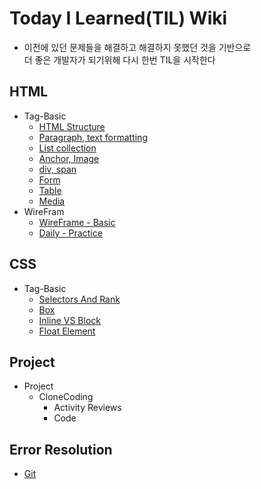 # Today I Learned(TIL) Wiki
  - 이전에 있던 문제들을 해결하고 해결하지 못했던 것을 기반으로 <br>더 좋은 개발자가 되기위해 다시 한번 TIL을 시작한다

## HTML
  - Tag-Basic
    * [HTML Structure](https://github.com/Plu457/TIL/blob/main/HTML/Tag-Basic/HTML%20Structure.md)
    * [Paragraph, text formatting](https://github.com/Plu457/TIL/blob/main/HTML/Tag-Basic/Paragraph%2C%20text%20formatting.md)
    * [List collection](https://github.com/Plu457/TIL/blob/main/HTML/Tag-Basic/List%20collection.md)
    * [Anchor, Image](https://github.com/Plu457/TIL/blob/main/HTML/Tag-Basic/Anchor%2C%20Image.md)
    * [div, span](https://github.com/Plu457/TIL/blob/main/HTML/Tag-Basic/div%2C%20span.md)
    * [Form](https://github.com/Plu457/TIL/blob/main/HTML/Tag-Basic/Form.md)
    * [Table](https://github.com/Plu457/TIL/blob/main/HTML/Tag-Basic/Table.md)
    * [Media](https://github.com/Plu457/TIL/blob/main/HTML/Tag-Basic/Media.md)
  - WireFram
    * [WireFrame - Basic](https://github.com/Plu457/TIL/blob/main/HTML/WireFrame/WireFrame%20-%20%EA%B8%B0%EC%B4%88.md)
    * [Daily - Practice](https://github.com/Plu457/TIL/blob/main/HTML/WireFrame/Daily%20-%20Practice.md)

## CSS
  - Tag-Basic
    * [Selectors And Rank](https://github.com/Plu457/TIL/blob/main/CSS/Tag-Basic/Selectors%20And%20Rank.md)
    * [Box](https://github.com/Plu457/TIL/blob/main/CSS/Tag-Basic/Box.md)
    * [Inline VS Block](https://github.com/Plu457/TIL/blob/main/CSS/Tag-Basic/Inline%20vs%20Block%20.md)
    * [Float Element](https://github.com/Plu457/TIL/blob/main/CSS/Tag-Basic/Float%20Element.md)

## Project
  - Project
    - CloneCoding
      - Activity Reviews
      - Code

## Error Resolution
  * [Git](https://github.com/Plu457/TIL/tree/main/Error%20Resoultion/Git)